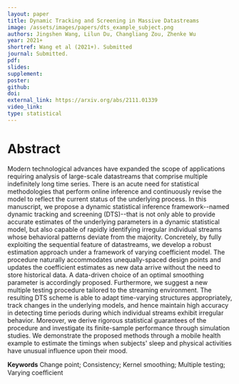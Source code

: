 ```yaml
---
layout: paper
title: Dynamic Tracking and Screening in Massive Datastreams
image: /assets/images/papers/dts_example_subject.png
authors: Jingshen Wang, Lilun Du, Changliang Zou, Zhenke Wu
year: 2021+
shortref: Wang et al (2021+). Submitted
journal: Submitted.
pdf: 
slides: 
supplement: 
poster: 
github: 
doi: 
external_link: https://arxiv.org/abs/2111.01339
video_link: 
type: statistical
---
```


# Abstract

Modern technological advances have expanded the scope of applications requiring analysis of large-scale datastreams that comprise multiple indefinitely long time series. There is an acute need for statistical methodologies that perform online inference and continuously revise the model to reflect the current status of the underlying process. In this manuscript, we propose a dynamic statistical inference framework--named dynamic tracking and screening (DTS)--that is not only able to provide accurate estimates of the underlying parameters in a dynamic statistical model, but also capable of rapidly identifying irregular individual streams whose behavioral patterns deviate from the majority. Concretely, by fully exploiting the sequential feature of datastreams, we develop a robust estimation approach under a framework of varying coefficient model. The procedure naturally accommodates unequally-spaced design points and updates the coefficient estimates as new data arrive without the need to store historical data. A data-driven choice of an optimal smoothing parameter is accordingly proposed. Furthermore, we suggest a new multiple testing procedure tailored to the streaming environment. The resulting DTS scheme is able to adapt time-varying structures appropriately, track changes in the underlying models, and hence maintain high accuracy in detecting time periods during which individual streams exhibit irregular behavior. Moreover, we derive rigorous statistical guarantees of the procedure and investigate its finite-sample performance through simulation studies. We demonstrate the proposed methods through a mobile health example to estimate the timings when subjects' sleep and physical activities have unusual influence upon their mood.


**Keywords** Change point; Consistency; Kernel smoothing; Multiple testing; Varying coeﬃcient
